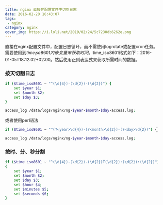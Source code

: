 ```yaml
---
title: nginx 直接在配置文件中切割日志
date: 2016-02-20 16:43:07
tags:
 - nginx
category: nginx
cover_img: https://i.loli.net/2019/02/24/5c7230db6262e.png
---
```


直接在nginx配置文件中，配置日志循环，而不需使用logrotate或配置cron任务。需要使用到$time_iso8601 内嵌变量来获取时间。$time_iso8601格式如下：2016-01-05T18:12:02+02:00。然后使用正则表达式来获取所需时间的数据。

### 按天切割日志

``` bash
if ($time_iso8601 ~ "^(\d{4})-(\d{2})-(\d{2})") {
    set $year $1;
    set $month $2;
    set $day $3;
}

access_log /data/logs/nginx/ng-$year-$month-$day-access.log;
```
<!-- more -->

或者使用perl语法

``` bash
if ($time_iso8601 ~ "^(?<year>\d{4})-(?<month>\d{2})-(?<day>\d{2})") {}

access_log /data/logs/nginx/ng-$year-$month-$day-access.log;
```

### 按时、分、秒分割

``` bash
if ($time_iso8601 ~ "^(\d{4})-(\d{2})-(\d{2})T(\d{2}):(\d{2}):(\d{2})")
{
    set $year $1;
    set $month $2;
    set $day $3;
    set $hour $4;
    set $minutes $5;
    set $seconds $6;
}
```
